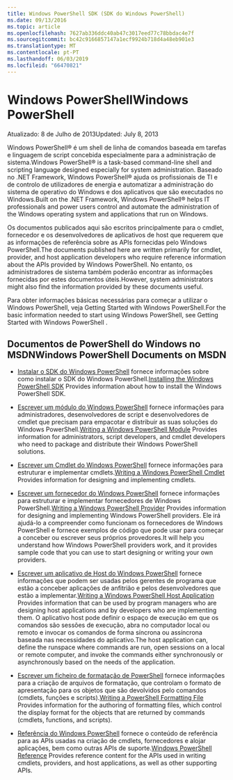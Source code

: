 ```yaml
---
title: Windows PowerShell SDK (SDK do Windows PowerShell)
ms.date: 09/13/2016
ms.topic: article
ms.openlocfilehash: 7627ab336ddc40ab47c3017eed77c78bbdac4e7f
ms.sourcegitcommit: bc42c9166857147a1ecf9924b718d4a48eb901e3
ms.translationtype: MT
ms.contentlocale: pt-PT
ms.lasthandoff: 06/03/2019
ms.locfileid: "66470821"
---
```

# <a name="windows-powershell"></a><span data-ttu-id="13e49-102">Windows PowerShell</span><span class="sxs-lookup"><span data-stu-id="13e49-102">Windows PowerShell</span></span>

<span data-ttu-id="13e49-103">Atualizado: 8 de Julho de 2013</span><span class="sxs-lookup"><span data-stu-id="13e49-103">Updated: July 8, 2013</span></span>

<span data-ttu-id="13e49-104">Windows PowerShell® é um shell de linha de comandos baseada em tarefas e linguagem de script concebida especialmente para a administração de sistema.</span><span class="sxs-lookup"><span data-stu-id="13e49-104">Windows PowerShell® is a task-based command-line shell and scripting language designed especially for system administration.</span></span> <span data-ttu-id="13e49-105">Baseado no .NET Framework, Windows PowerShell® ajuda os profissionais de TI e de controlo de utilizadores de energia e automatizar a administração do sistema de operativo do Windows e dos aplicativos que são executados no Windows.</span><span class="sxs-lookup"><span data-stu-id="13e49-105">Built on the .NET Framework, Windows PowerShell® helps IT professionals and power users control and automate the administration of the Windows operating system and applications that run on Windows.</span></span>

<span data-ttu-id="13e49-106">Os documentos publicados aqui são escritos principalmente para o cmdlet, fornecedor e os desenvolvedores de aplicativos de host que requerem que as informações de referência sobre as APIs fornecidas pelo Windows PowerShell.</span><span class="sxs-lookup"><span data-stu-id="13e49-106">The documents published here are written primarily for cmdlet, provider, and host application developers who require reference information about the APIs provided by Windows PowerShell.</span></span>
<span data-ttu-id="13e49-107">No entanto, os administradores de sistema também poderão encontrar as informações fornecidas por estes documentos úteis.</span><span class="sxs-lookup"><span data-stu-id="13e49-107">However, system administrators might also find the information provided by these documents useful.</span></span>

<span data-ttu-id="13e49-108">Para obter informações básicas necessárias para começar a utilizar o Windows PowerShell, veja Getting Started with Windows PowerShell.</span><span class="sxs-lookup"><span data-stu-id="13e49-108">For the basic information needed to start using Windows PowerShell, see Getting Started with Windows PowerShell .</span></span>

## <a name="windows-powershell-documents-on-msdn"></a><span data-ttu-id="13e49-109">Documentos de PowerShell do Windows no MSDN</span><span class="sxs-lookup"><span data-stu-id="13e49-109">Windows PowerShell Documents on MSDN</span></span>

- <span data-ttu-id="13e49-110">[Instalar o SDK do Windows PowerShell](./installing-the-windows-powershell-sdk.md) fornece informações sobre como instalar o SDK do Windows PowerShell.</span><span class="sxs-lookup"><span data-stu-id="13e49-110">[Installing the Windows PowerShell SDK](./installing-the-windows-powershell-sdk.md) Provides information about how to install the Windows PowerShell SDK.</span></span>

- <span data-ttu-id="13e49-111">[Escrever um módulo do Windows PowerShell](./module/writing-a-windows-powershell-module.md) fornece informações para administradores, desenvolvedores de script e desenvolvedores de cmdlet que precisam para empacotar e distribuir as suas soluções do Windows PowerShell.</span><span class="sxs-lookup"><span data-stu-id="13e49-111">[Writing a Windows PowerShell Module](./module/writing-a-windows-powershell-module.md) Provides information for administrators, script developers, and cmdlet developers who need to package and distribute their Windows PowerShell solutions.</span></span>

- <span data-ttu-id="13e49-112">[Escrever um Cmdlet do Windows PowerShell](./cmdlet/writing-a-windows-powershell-cmdlet.md) fornece informações para estruturar e implementar cmdlets.</span><span class="sxs-lookup"><span data-stu-id="13e49-112">[Writing a Windows PowerShell Cmdlet](./cmdlet/writing-a-windows-powershell-cmdlet.md) Provides information for designing and implementing cmdlets.</span></span>

- <span data-ttu-id="13e49-113">[Escrever um fornecedor do Windows PowerShell](./provider/writing-a-windows-powershell-provider.md) fornece informações para estruturar e implementar fornecedores de Windows PowerShell.</span><span class="sxs-lookup"><span data-stu-id="13e49-113">[Writing a Windows PowerShell Provider](./provider/writing-a-windows-powershell-provider.md) Provides information for designing and implementing Windows PowerShell providers.</span></span> <span data-ttu-id="13e49-114">Ele irá ajudá-lo a compreender como funcionam os fornecedores de Windows PowerShell e fornece exemplos de código que pode usar para começar a conceber ou escrever seus próprios provedores.</span><span class="sxs-lookup"><span data-stu-id="13e49-114">It will help you understand how Windows PowerShell providers work, and it provides sample code that you can use to start designing or writing your own providers.</span></span>

- <span data-ttu-id="13e49-115">[Escrever um aplicativo de Host do Windows PowerShell](./hosting/writing-a-windows-powershell-host-application.md) fornece informações que podem ser usadas pelos gerentes de programa que estão a conceber aplicações de anfitrião e pelos desenvolvedores que estão a implementar.</span><span class="sxs-lookup"><span data-stu-id="13e49-115">[Writing a Windows PowerShell Host Application](./hosting/writing-a-windows-powershell-host-application.md) Provides information that can be used by program managers who are designing host applications and by developers who are implementing them.</span></span> <span data-ttu-id="13e49-116">O aplicativo host pode definir o espaço de execução em que os comandos são sessões de execução, abra no computador local ou remoto e invocar os comandos de forma síncrona ou assíncrona baseada nas necessidades do aplicativo.</span><span class="sxs-lookup"><span data-stu-id="13e49-116">The host application can, define the runspace where commands are run, open sessions on a local or remote computer, and invoke the commands either synchronously or asynchronously based on the needs of the application.</span></span>

- <span data-ttu-id="13e49-117">[Escrever um ficheiro de formatação de PowerShell](./format/writing-a-powershell-formatting-file.md) fornece informações para a criação de arquivos de formatação, que controlam o formato de apresentação para os objetos que são devolvidos pelo comandos (cmdlets, funções e scripts).</span><span class="sxs-lookup"><span data-stu-id="13e49-117">[Writing a PowerShell Formatting File](./format/writing-a-powershell-formatting-file.md) Provides information for the authoring of formatting files, which control the display format for the objects that are returned by commands (cmdlets, functions, and scripts).</span></span>

- <span data-ttu-id="13e49-118">[Referência do Windows PowerShell](./windows-powershell-reference.md) fornece o conteúdo de referência para as APIs usadas na criação de cmdlets, fornecedores e alojar aplicações, bem como outras APIs de suporte.</span><span class="sxs-lookup"><span data-stu-id="13e49-118">[Windows PowerShell Reference](./windows-powershell-reference.md) Provides reference content for the APIs used in writing cmdlets, providers, and host applications, as well as other supporting APIs.</span></span>
